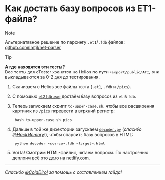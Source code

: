 # Как достать базу вопросов из ET1-файла?

> [!NOTE]
> Альтернативное решение по парсингу `.et1`/`.fdb` файлов: [github.com/Imtjl/net-parser](https://github.com/Imtjl/net-parser)

> [!TIP]
> **А где находятся эти тесты?** \
> Все тесты для eTester хранятся на Helios по пути `/export/public/ATI`, они выкладываются за 0-2 дня до тестирования.

1. Скачиваем с Helios все файлы теста (`.et1`, `.fdb` и `/pics`).
2. С помощью [`et2fdb.exe`](./et2fdb.exe) достаём базу вопросов из `et` в `fdb`.
4. Теперь запускаем скрипт [`to-upper-case.sh`](./to-upper-case.sh), чтобы все расширения картинок из `/pics` перевести в верхний регистр:

        bash to-upper-case.sh pics

3. Дальше в той же директории запускаем [`decoder.py`](./decoder.py) (*спасибо [@HackMemory](https://github.com/HackMemory/fdb-parser)!*), чтобы спарсить базу вопросов в HTML:

        python decoder <source>.fdb <target>.html

5. Voi la! Смотрим HTML-файлик, читаем вопросы. По настроению деплоим всё это дело на [netlify.com](https://www.netlify.com/blog/2016/09/29/a-step-by-step-guide-deploying-on-netlify/).

---

*Спасибо [@ColdDirol](https://github.com/ColdDirol) за помощь с составлением гайда!*
